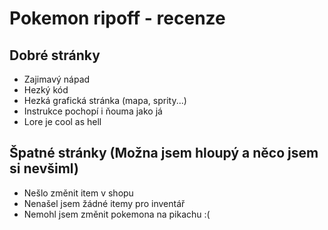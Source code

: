 # Pokemon ripoff - recenze

## Dobré stránky
- Zajimavý nápad
- Hezký kód
- Hezká grafická stránka (mapa, sprity...)
- Instrukce pochopí i ňouma jako já
- Lore je cool as hell

## Špatné stránky (Možna jsem hloupý a něco jsem si nevšiml)
- Nešlo změnit item v shopu
- Nenašel jsem žádné itemy pro inventář
- Nemohl jsem změnit pokemona na pikachu :(